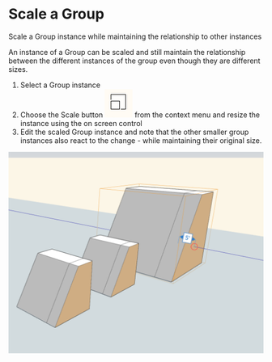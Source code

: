 # Scale a Group

Scale a Group instance while maintaining the relationship to other instances

An instance of a Group can be scaled and still maintain the relationship between the different instances of the group even though they are different sizes.

1. Select a Group instance
2. Choose the Scale button ![](../.gitbook/assets/guid-aa1edca0-b86d-4c6d-952f-5a702d29e536-low.png) from the context menu and resize the instance using the on screen control
3. Edit the scaled Group instance and note that the other smaller group instances also react to the change - while maintaining their original size.

![](../.gitbook/assets/guid-ea6e68ca-6064-4559-a07c-6a8dcd16b3bc-low.png)

